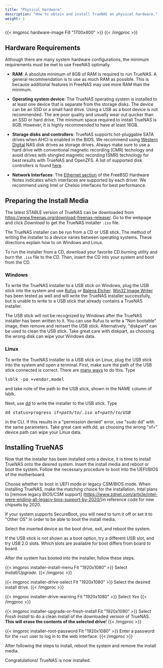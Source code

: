 ```yaml
---
title: "Physical Hardware"
description: "How to obtain and install TrueNAS on physical hardware."
weight: 1
---
```


{{< imgproc hardware-image Fill "1700x400" >}}
{{< /imgproc >}}

## Hardware Requirements

Although there are many system hardware configurations, the minimum
requirements must be met to use FreeNAS optimally.

* **RAM**: A absolute minimum of 8GB of RAM is required to run TrueNAS.
  A general recommendation is to use as much RAM as possible. This is
  because additional features in FreeNAS may use more RAM
  than the minimum.

* **Operating system device**: The TrueNAS operating system is installed
to at least one device that is separate from the storage disks. The
device can be an SSD or a small hard drive. Using a USB as a boot device is not
recommended. The are poor quality and usually wear out quicker than an SSD or
hard drive. The minimum space required to install TrueNAS is 8GB. However, it
is highly recommended to have at least 16GB.

* **Storage disks and controllers**: TrueNAS supports hot-pluggable
  SATA drives when AHCI is enabled in the BIOS. We recommend using
  [Western Digital](https://www.westerndigital.com/products/internal-drives#enterprise "Western Digital")
  NAS disk drives as storage drives. Always make sure to use a hard drive with conventional magnetic recording 
  (CMR) techology and avoid drives with shingled magnetic recording (SMR) technology for best results with TrueNAS and OpenZFS. 
  A list of supported disk controllers is found [here](https://www.freebsd.org/releases/11.3R/hardware.html#disk).
* **Network Interfaces**: The [Ethernet section](https://www.freebsd.org/releases/11.3R/hardware.html#ethernet)
  of the FreeBSD Hardware Notes indicates which interfaces are supported by each driver. 
  We recommend using Intel or Chelsio interfaces for best performance.

## Preparing the Install Media

The latest STABLE version of TrueNAS can be downloaded from
https://www.freenas.org/download-freenas-release/. Go to the webpage
and click *Download* to get the TrueNAS installer `.iso` file.

The TrueNAS installer can be run from a CD or USB stick. The method of
writing the installer to a device varies between operating systems.
These directions explain how to on Windows and Linux.

To run the installer from a CD, download your favorite CD burning
utility and burn the `.iso` file to the CD. Then, insert the CD into
your system and boot from the CD.

### Windows

To write the TrueNAS installer to a USB stick on Windows, plug the USB stick into
the system and use [Rufus](http://rufus.akeo.ie/) or [Balena Etcher](https://www.balena.io/etcher/). 
[Win32 Image Writer](https://launchpad.net/win32-image-writer/) has been tested as well and will write
the TrueNAS installer successfully, but is unable to write to a USB stick that already contains a 
TrueNAS installer.

The USB stick will not be recognized by Windows after the TrueNAS installer has been written to it.
You can use Rufus to write a "Non bootable" image, then remove and reinsert the USB stick. Alternatively,
"diskpart" can be used to clean the USB stick. Take great care with diskpart, as choosing the wrong disk
can wipe your Windows data.

### Linux

To write the TrueNAS installer to a USB stick on Linux, plug the USB stick into the
system and open a terminal. First, make sure the path of the USB stick
connected is correct. There are
[many ways](https://www.tecmint.com/find-usb-device-name-in-linux/ "Find USB Device")
to do this. Type

<pre>
lsblk -po +vendor,model
</pre>
and take note of the path to the USB stick, shown in the NAME column of lsblk.

Next, use [dd](https://en.wikipedia.org/wiki/Dd_(Unix)) to write
the installer to the USB stick. Type

<pre>
dd status=progress if=<i>path/to/.iso</i> of=<i>path/to/USB</i>
</pre>
in the CLI. If this results in a "permission denied" error, use "sudo dd" with the same parameters.
Take great care with dd, as choosing the wrong "of=" device path can wipe your Linux data.

## Installing TrueNAS

Now that the installer has been installed onto a device, it is time to
install TrueNAS onto the desired system. 
Insert the install media
and reboot or boot the system. Follow the necessary procedure to boot
into the UEFI/BIOS of the motherboard. 

Choose whether to boot in UEFI mode or legacy CSM/BIOS mode. When installing TrueNAS,
make the matching choice for the installation. Intel plans to [remove legacy BIOS/CSM support]
(https://www.zdnet.com/article/intel-were-ending-all-legacy-bios-support-by-2020/)in
reference code for new chipsets by 2020.

If your system supports SecureBoot, you will need to turn it off or set
it to "Other OS" in order to be able to boot the install media.

Select the inserted device as the boot drive, exit, and reboot the system.

If the USB stick is not shown as a boot option, try a different USB slot,
and try USB 2.0 slots. Which slots are available for boot differs from
board to board.

After the system has booted into the installer, follow these steps.

{{< imgproc installer-install-menu Fit "1920x1080" >}}
Select <i>Install/Upgrade</i>.
{{< /imgproc >}}

{{< imgproc installer-drive-select Fit "1920x1080" >}}
Select the desired install drive.
{{< /imgproc >}}

{{< imgproc installer-drive-warning Fit "1920x1080" >}}
Select <i>Yes</i>
{{< /imgproc >}}

{{< imgproc installer-upgrade-or-fresh-install Fit "1920x1080" >}}
Select <i>Fresh Install</i> to do a clean install of the downloaded
version of TrueNAS. <b>This will erase the contents of the selected
drive</b>!
{{< /imgproc >}}

{{< imgproc installer-root-password Fit "1920x1080" >}}
Enter a password for the <code>root</code> user to log in to the web
interface.
{{< /imgproc >}}

After following the steps to install, reboot the system and remove the
install media.

Congratulations! TrueNAS is now installed.
